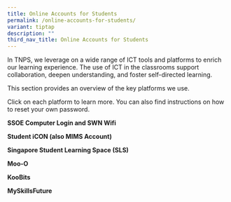 ```yaml
---
title: Online Accounts for Students
permalink: /online-accounts-for-students/
variant: tiptap
description: ""
third_nav_title: Online Accounts for Students
---
```

<p>In TNPS, we leverage on a wide range of ICT tools and platforms to enrich
our learning experience. The use of ICT in the classrooms support collaboration,
deepen understanding, and foster self-directed learning.</p>
<p>This section provides an overview of the key platforms we use.</p>
<p>Click on each platform to learn more. You can also find instructions on
how to reset your own password.</p>
<p></p>
<p><strong>SSOE Computer Login and SWN Wifi</strong>
</p>
<p><strong>Student iCON (also MIMS Account)</strong>
</p>
<p><strong>Singapore Student Learning Space (SLS)</strong>
</p>
<p><strong>Moo-O</strong>
</p>
<p><strong>KooBits</strong>
</p>
<p><strong>MySkillsFuture</strong>
</p>
<p></p>